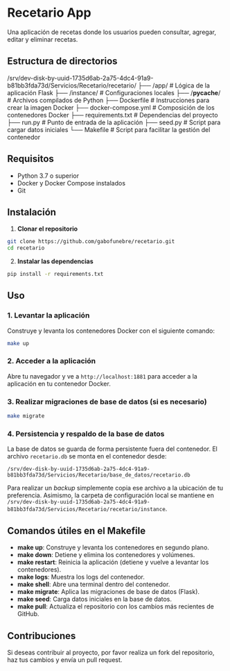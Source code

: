 
# Recetario App

Una aplicación de recetas donde los usuarios pueden consultar, agregar, editar y eliminar recetas.

## Estructura de directorios

/srv/dev-disk-by-uuid-1735d6ab-2a75-4dc4-91a9-b81bb3fda73d/Servicios/Recetario/recetario/
├── /app/                 # Lógica de la aplicación Flask
├── /instance/            # Configuraciones locales
├── /__pycache__/          # Archivos compilados de Python
├── Dockerfile             # Instrucciones para crear la imagen Docker
├── docker-compose.yml     # Composición de los contenedores Docker
├── requirements.txt       # Dependencias del proyecto
├── run.py                 # Punto de entrada de la aplicación
├── seed.py                # Script para cargar datos iniciales
└── Makefile               # Script para facilitar la gestión del contenedor

## Requisitos

- Python 3.7 o superior
- Docker y Docker Compose instalados
- Git

## Instalación

1. **Clonar el repositorio**
```bash
git clone https://github.com/gabofunebre/recetario.git
cd recetario
```

2. **Instalar las dependencias**
```bash
pip install -r requirements.txt
```

## Uso

### 1. Levantar la aplicación
Construye y levanta los contenedores Docker con el siguiente comando:

```bash
make up
```

### 2. Acceder a la aplicación
Abre tu navegador y ve a `http://localhost:1881` para acceder a la aplicación en tu contenedor Docker.

### 3. Realizar migraciones de base de datos (si es necesario)
```bash
make migrate
```

### 4. Persistencia y respaldo de la base de datos
La base de datos se guarda de forma persistente fuera del contenedor. El archivo
`recetario.db` se monta en el contenedor desde:

```
/srv/dev-disk-by-uuid-1735d6ab-2a75-4dc4-91a9-b81bb3fda73d/Servicios/Recetario/base_de_datos/recetario.db
```

Para realizar un *backup* simplemente copia ese archivo a la ubicación de tu
preferencia. Asimismo, la carpeta de configuración local se mantiene en
`/srv/dev-disk-by-uuid-1735d6ab-2a75-4dc4-91a9-b81bb3fda73d/Servicios/Recetario/recetario/instance`.

## Comandos útiles en el Makefile

- **make up**: Construye y levanta los contenedores en segundo plano.
- **make down**: Detiene y elimina los contenedores y volúmenes.
- **make restart**: Reinicia la aplicación (detiene y vuelve a levantar los contenedores).
- **make logs**: Muestra los logs del contenedor.
- **make shell**: Abre una terminal dentro del contenedor.
- **make migrate**: Aplica las migraciones de base de datos (Flask).
- **make seed**: Carga datos iniciales en la base de datos.
- **make pull**: Actualiza el repositorio con los cambios más recientes de GitHub.

## Contribuciones

Si deseas contribuir al proyecto, por favor realiza un fork del repositorio, haz tus cambios y envía un pull request.
